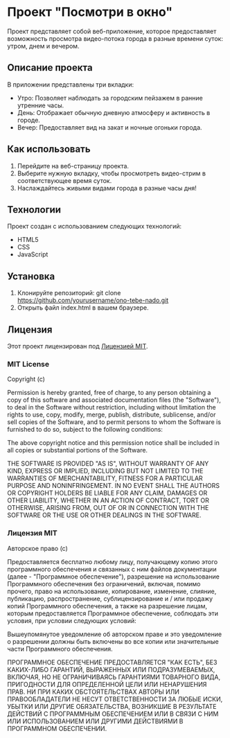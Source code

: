# Проект "Посмотри в окно"

Проект представляет собой веб-приложение, которое предоставляет возможность просмотра видео-потока города в разные времени суток: утром, днем и вечером.

## Описание проекта

В приложении представлены три вкладки:

- Утро: Позволяет наблюдать за городским пейзажем в ранние утренние часы.
- День: Отображает обычную дневную атмосферу и активность в городе.
- Вечер: Предоставляет вид на закат и ночные огоньки города.

## Как использовать

1. Перейдите на веб-страницу проекта.
2. Выберите нужную вкладку, чтобы просмотреть видео-стрим в соответствующее время суток.
3. Наслаждайтесь живыми видами города в разные часы дня!

## Технологии

Проект создан с использованием следующих технологий:

- HTML5
- CSS
- JavaScript


## Установка

1. Клонируйте репозиторий: git clone https://github.com/yourusername/ono-tebe-nado.git
2. Открыть файл index.html в вашем браузере.

## Лицензия

Этот проект лицензирован под [Лицензией MIT](LICENSE).

### MIT License

Copyright (c)

Permission is hereby granted, free of charge, to any person obtaining a copy
of this software and associated documentation files (the "Software"), to deal
in the Software without restriction, including without limitation the rights
to use, copy, modify, merge, publish, distribute, sublicense, and/or sell
copies of the Software, and to permit persons to whom the Software is
furnished to do so, subject to the following conditions:

The above copyright notice and this permission notice shall be included in all
copies or substantial portions of the Software.

THE SOFTWARE IS PROVIDED "AS IS", WITHOUT WARRANTY OF ANY KIND, EXPRESS OR
IMPLIED, INCLUDING BUT NOT LIMITED TO THE WARRANTIES OF MERCHANTABILITY,
FITNESS FOR A PARTICULAR PURPOSE AND NONINFRINGEMENT. IN NO EVENT SHALL THE
AUTHORS OR COPYRIGHT HOLDERS BE LIABLE FOR ANY CLAIM, DAMAGES OR OTHER
LIABILITY, WHETHER IN AN ACTION OF CONTRACT, TORT OR OTHERWISE, ARISING FROM,
OUT OF OR IN CONNECTION WITH THE SOFTWARE OR THE USE OR OTHER DEALINGS IN THE
SOFTWARE.

### Лицензия MIT

Авторское право (с)

Предоставляется бесплатно любому лицу, получающему копию этого программного обеспечения и связанных с ним файлов документации (далее - "Программное обеспечение"), разрешение на использование Программного обеспечения без ограничений, включая, помимо прочего, право на использование, копирование, изменение, слияние, публикацию, распространение, сублицензирование и / или продажу копий Программного обеспечения, а также на разрешение лицам, которым предоставляется Программное обеспечение, соблюдать эти условия, при условии следующих условий:

Вышеупомянутое уведомление об авторском праве и это уведомление о разрешении должны быть включены во все копии или значительные части Программного обеспечения.

ПРОГРАММНОЕ ОБЕСПЕЧЕНИЕ ПРЕДОСТАВЛЯЕТСЯ "КАК ЕСТЬ", БЕЗ КАКИХ-ЛИБО ГАРАНТИЙ, ВЫРАЖЕННЫХ ИЛИ ПОДРАЗУМЕВАЕМЫХ, ВКЛЮЧАЯ, НО НЕ ОГРАНИЧИВАЯСЬ ГАРАНТИЯМИ ТОВАРНОГО ВИДА, ПРИГОДНОСТИ ДЛЯ ОПРЕДЕЛЕННОЙ ЦЕЛИ ИЛИ НЕНАРУШЕНИЯ ПРАВ. НИ ПРИ КАКИХ ОБСТОЯТЕЛЬСТВАХ АВТОРЫ ИЛИ ПРАВООБЛАДАТЕЛИ НЕ НЕСУТ ОТВЕТСТВЕННОСТИ ЗА ЛЮБЫЕ ИСКИ, УБЫТКИ ИЛИ ДРУГИЕ ОБЯЗАТЕЛЬСТВА, ВОЗНИКШИЕ В РЕЗУЛЬТАТЕ ДЕЙСТВИЙ С ПРОГРАММНЫМ ОБЕСПЕЧЕНИЕМ ИЛИ В СВЯЗИ С НИМ ИЛИ ИСПОЛЬЗОВАНИЕМ ИЛИ ДРУГИМИ ДЕЙСТВИЯМИ В ПРОГРАММНОМ ОБЕСПЕЧЕНИИ.

